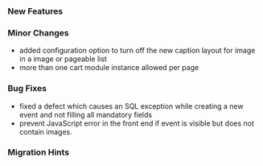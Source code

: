 ### New Features

### Minor Changes

- added configuration option to turn off the new caption layout for image in a image or pageable list
- more than one cart module instance allowed per page

### Bug Fixes

- fixed a defect which causes an SQL exception while creating a new event and not filling all mandatory fields
- prevent JavaScript error in the front end if event is visible but does not contain images.

### Migration Hints


